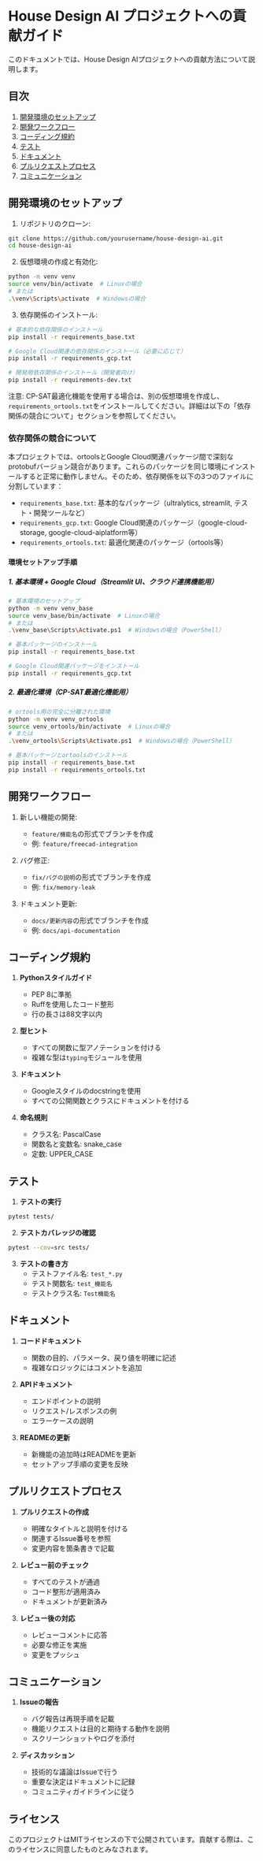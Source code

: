 # House Design AI プロジェクトへの貢献ガイド

このドキュメントでは、House Design AIプロジェクトへの貢献方法について説明します。

## 目次

1. [開発環境のセットアップ](#開発環境のセットアップ)
2. [開発ワークフロー](#開発ワークフロー)
3. [コーディング規約](#コーディング規約)
4. [テスト](#テスト)
5. [ドキュメント](#ドキュメント)
6. [プルリクエストプロセス](#プルリクエストプロセス)
7. [コミュニケーション](#コミュニケーション)

## 開発環境のセットアップ

1. リポジトリのクローン:
```bash
git clone https://github.com/yourusername/house-design-ai.git
cd house-design-ai
```

2. 仮想環境の作成と有効化:
```bash
python -m venv venv
source venv/bin/activate  # Linuxの場合
# または
.\venv\Scripts\activate  # Windowsの場合
```

3. 依存関係のインストール:
```bash
# 基本的な依存関係のインストール
pip install -r requirements_base.txt

# Google Cloud関連の依存関係のインストール（必要に応じて）
pip install -r requirements_gcp.txt

# 開発用依存関係のインストール（開発者向け）
pip install -r requirements-dev.txt
```

注意: CP-SAT最適化機能を使用する場合は、別の仮想環境を作成し、`requirements_ortools.txt`をインストールしてください。詳細は以下の「依存関係の競合について」セクションを参照してください。

### 依存関係の競合について

本プロジェクトでは、ortoolsとGoogle Cloud関連パッケージ間で深刻なprotobufバージョン競合があります。これらのパッケージを同じ環境にインストールすると正常に動作しません。そのため、依存関係を以下の3つのファイルに分割しています：

- `requirements_base.txt`: 基本的なパッケージ（ultralytics, streamlit, テスト・開発ツールなど）
- `requirements_gcp.txt`: Google Cloud関連のパッケージ（google-cloud-storage, google-cloud-aiplatform等）
- `requirements_ortools.txt`: 最適化関連のパッケージ（ortools等）

#### 環境セットアップ手順

##### 1. 基本環境 + Google Cloud（Streamlit UI、クラウド連携機能用）

```bash
# 基本環境のセットアップ
python -m venv venv_base
source venv_base/bin/activate  # Linuxの場合
# または
.\venv_base\Scripts\Activate.ps1  # Windowsの場合（PowerShell）

# 基本パッケージのインストール
pip install -r requirements_base.txt

# Google Cloud関連パッケージをインストール
pip install -r requirements_gcp.txt
```

##### 2. 最適化環境（CP-SAT最適化機能用）

```bash
# ortools用の完全に分離された環境
python -m venv venv_ortools
source venv_ortools/bin/activate  # Linuxの場合
# または
.\venv_ortools\Scripts\Activate.ps1  # Windowsの場合（PowerShell）

# 基本パッケージとortoolsのインストール
pip install -r requirements_base.txt
pip install -r requirements_ortools.txt
```

## 開発ワークフロー

1. 新しい機能の開発:
   - `feature/機能名`の形式でブランチを作成
   - 例: `feature/freecad-integration`

2. バグ修正:
   - `fix/バグの説明`の形式でブランチを作成
   - 例: `fix/memory-leak`

3. ドキュメント更新:
   - `docs/更新内容`の形式でブランチを作成
   - 例: `docs/api-documentation`

## コーディング規約

1. **Pythonスタイルガイド**
   - PEP 8に準拠
   - Ruffを使用したコード整形
   - 行の長さは88文字以内

2. **型ヒント**
   - すべての関数に型アノテーションを付ける
   - 複雑な型は`typing`モジュールを使用

3. **ドキュメント**
   - Googleスタイルのdocstringを使用
   - すべての公開関数とクラスにドキュメントを付ける

4. **命名規則**
   - クラス名: PascalCase
   - 関数名と変数名: snake_case
   - 定数: UPPER_CASE

## テスト

1. **テストの実行**
```bash
pytest tests/
```

2. **テストカバレッジの確認**
```bash
pytest --cov=src tests/
```

3. **テストの書き方**
   - テストファイル名: `test_*.py`
   - テスト関数名: `test_機能名`
   - テストクラス名: `Test機能名`

## ドキュメント

1. **コードドキュメント**
   - 関数の目的、パラメータ、戻り値を明確に記述
   - 複雑なロジックにはコメントを追加

2. **APIドキュメント**
   - エンドポイントの説明
   - リクエスト/レスポンスの例
   - エラーケースの説明

3. **READMEの更新**
   - 新機能の追加時はREADMEを更新
   - セットアップ手順の変更を反映

## プルリクエストプロセス

1. **プルリクエストの作成**
   - 明確なタイトルと説明を付ける
   - 関連するIssue番号を参照
   - 変更内容を箇条書きで記載

2. **レビュー前のチェック**
   - すべてのテストが通過
   - コード整形が適用済み
   - ドキュメントが更新済み

3. **レビュー後の対応**
   - レビューコメントに応答
   - 必要な修正を実施
   - 変更をプッシュ

## コミュニケーション

1. **Issueの報告**
   - バグ報告は再現手順を記載
   - 機能リクエストは目的と期待する動作を説明
   - スクリーンショットやログを添付

2. **ディスカッション**
   - 技術的な議論はIssueで行う
   - 重要な決定はドキュメントに記録
   - コミュニティガイドラインに従う

## ライセンス

このプロジェクトはMITライセンスの下で公開されています。貢献する際は、このライセンスに同意したものとみなされます。  